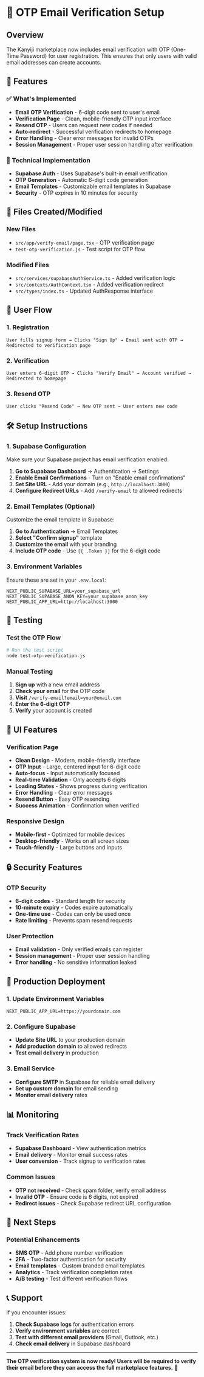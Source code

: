 # 📧 OTP Email Verification Setup

## Overview

The Kanyiji marketplace now includes email verification with OTP (One-Time Password) for user registration. This ensures that only users with valid email addresses can create accounts.

## 🚀 Features

### ✅ What's Implemented

- **Email OTP Verification** - 6-digit code sent to user's email
- **Verification Page** - Clean, mobile-friendly OTP input interface
- **Resend OTP** - Users can request new codes if needed
- **Auto-redirect** - Successful verification redirects to homepage
- **Error Handling** - Clear error messages for invalid OTPs
- **Session Management** - Proper user session handling after verification

### 🔧 Technical Implementation

- **Supabase Auth** - Uses Supabase's built-in email verification
- **OTP Generation** - Automatic 6-digit code generation
- **Email Templates** - Customizable email templates in Supabase
- **Security** - OTP expires in 10 minutes for security

## 📁 Files Created/Modified

### New Files

- `src/app/verify-email/page.tsx` - OTP verification page
- `test-otp-verification.js` - Test script for OTP flow

### Modified Files

- `src/services/supabaseAuthService.ts` - Added verification logic
- `src/contexts/AuthContext.tsx` - Added verification redirect
- `src/types/index.ts` - Updated AuthResponse interface

## 🔄 User Flow

### 1. Registration

```
User fills signup form → Clicks "Sign Up" → Email sent with OTP → Redirected to verification page
```

### 2. Verification

```
User enters 6-digit OTP → Clicks "Verify Email" → Account verified → Redirected to homepage
```

### 3. Resend OTP

```
User clicks "Resend Code" → New OTP sent → User enters new code
```

## 🛠️ Setup Instructions

### 1. Supabase Configuration

Make sure your Supabase project has email verification enabled:

1. **Go to Supabase Dashboard** → Authentication → Settings
2. **Enable Email Confirmations** - Turn on "Enable email confirmations"
3. **Set Site URL** - Add your domain (e.g., `http://localhost:3000`)
4. **Configure Redirect URLs** - Add `/verify-email` to allowed redirects

### 2. Email Templates (Optional)

Customize the email template in Supabase:

1. **Go to Authentication** → Email Templates
2. **Select "Confirm signup"** template
3. **Customize the email** with your branding
4. **Include OTP code** - Use `{{ .Token }}` for the 6-digit code

### 3. Environment Variables

Ensure these are set in your `.env.local`:

```env
NEXT_PUBLIC_SUPABASE_URL=your_supabase_url
NEXT_PUBLIC_SUPABASE_ANON_KEY=your_supabase_anon_key
NEXT_PUBLIC_APP_URL=http://localhost:3000
```

## 🧪 Testing

### Test the OTP Flow

```bash
# Run the test script
node test-otp-verification.js
```

### Manual Testing

1. **Sign up** with a new email address
2. **Check your email** for the OTP code
3. **Visit** `/verify-email?email=your@email.com`
4. **Enter the 6-digit OTP**
5. **Verify** your account is created

## 🎨 UI Features

### Verification Page

- **Clean Design** - Modern, mobile-friendly interface
- **OTP Input** - Large, centered input for 6-digit code
- **Auto-focus** - Input automatically focused
- **Real-time Validation** - Only accepts 6 digits
- **Loading States** - Shows progress during verification
- **Error Handling** - Clear error messages
- **Resend Button** - Easy OTP resending
- **Success Animation** - Confirmation when verified

### Responsive Design

- **Mobile-first** - Optimized for mobile devices
- **Desktop-friendly** - Works on all screen sizes
- **Touch-friendly** - Large buttons and inputs

## 🔒 Security Features

### OTP Security

- **6-digit codes** - Standard length for security
- **10-minute expiry** - Codes expire automatically
- **One-time use** - Codes can only be used once
- **Rate limiting** - Prevents spam resend requests

### User Protection

- **Email validation** - Only verified emails can register
- **Session management** - Proper user session handling
- **Error handling** - No sensitive information leaked

## 🚀 Production Deployment

### 1. Update Environment Variables

```env
NEXT_PUBLIC_APP_URL=https://yourdomain.com
```

### 2. Configure Supabase

- **Update Site URL** to your production domain
- **Add production domain** to allowed redirects
- **Test email delivery** in production

### 3. Email Service

- **Configure SMTP** in Supabase for reliable email delivery
- **Set up custom domain** for email sending
- **Monitor email delivery** rates

## 📊 Monitoring

### Track Verification Rates

- **Supabase Dashboard** - View authentication metrics
- **Email delivery** - Monitor email success rates
- **User conversion** - Track signup to verification rates

### Common Issues

- **OTP not received** - Check spam folder, verify email address
- **Invalid OTP** - Ensure code is 6 digits, not expired
- **Redirect issues** - Check Supabase redirect URL configuration

## 🎯 Next Steps

### Potential Enhancements

- **SMS OTP** - Add phone number verification
- **2FA** - Two-factor authentication for security
- **Email templates** - Custom branded email templates
- **Analytics** - Track verification completion rates
- **A/B testing** - Test different verification flows

## 📞 Support

If you encounter issues:

1. **Check Supabase logs** for authentication errors
2. **Verify environment variables** are correct
3. **Test with different email providers** (Gmail, Outlook, etc.)
4. **Check email delivery** in Supabase dashboard

---

**The OTP verification system is now ready! Users will be required to verify their email before they can access the full marketplace features.** 🎉
